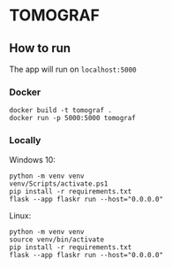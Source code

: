 # TOMOGRAF

## How to run
The app will run on `localhost:5000`

### Docker

```commandline
docker build -t tomograf .
docker run -p 5000:5000 tomograf
```

### Locally

Windows 10:
```commandline
python -m venv venv
venv/Scripts/activate.ps1
pip install -r requirements.txt
flask --app flaskr run --host="0.0.0.0"
```

Linux:
```commandline
python -m venv venv
source venv/bin/activate
pip install -r requirements.txt
flask --app flaskr run --host="0.0.0.0"
```
